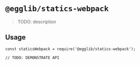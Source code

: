 # `@egglib/statics-webpack`

> TODO: description

## Usage

```
const staticsWebpack = require('@egglib/statics-webpack');

// TODO: DEMONSTRATE API
```
